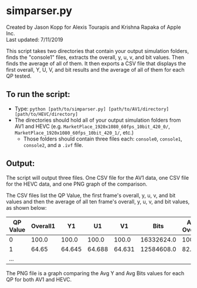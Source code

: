 # simparser.py
Created by Jason Kopp for Alexis Tourapis and Krishna Rapaka of Apple Inc.  
Last updated: 7/11/2019

This script takes two directories that contain your output simulation folders, finds the "console1" files, extracts the overall, y, u, v, and bit values. Then finds the average of all of them. It then exports a CSV file that displays the first overall, Y, U, V, and bit results and the average of all of them for each QP tested.

## To run the script:
- Type: `python [path/to/simparser.py] [path/to/AV1/directory] [path/to/HEVC/directory]`
- The directories should hold all of your output simulation folders from AV1 and HEVC (e.g. `MarketPlace_1920x1080_60fps_10bit_420_0/`, `MarketPlace_1920x1080_60fps_10bit_420_1/`, etc.)
  - Those folders should contain three files each: `console0`, `console1`, `console2`, and a `.ivf` file.

## Output:
The script will output three files. One CSV file for the AV1 data, one CSV file for the HEVC data, and one PNG graph of the comparison.

The CSV files list the QP Value, the first frame's overall, y, u, v, and bit values and then the average of all ten frame's overall, y, u, v, and bit values, as shown below:

|QP Value|Overall1| Y1 | U1 | V1 |Bits|Avg Overall|Avg Y|Avg U|Avg V|Avg Bits|
|--------|--------|----|----|----|----|-----------|-----|-----|-----|--------|
|0|100.0|100.0|100.0|100.0|16332624.0|100.0|100.0|100.0|100.0|16322724.0|
|1|64.65|64.645|64.688|64.631|12584608.0|82.326|82.324|82.344|82.318|14450066.8|
|...|

The PNG file is a graph comparing the Avg Y and Avg Bits values for each QP for both AV1 and HEVC.
